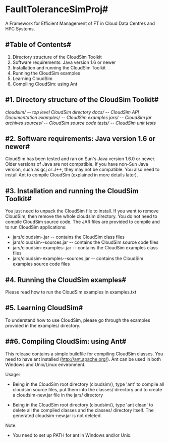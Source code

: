 # FaultToleranceSimProj#
A Framework for Efficient Management of FT in Cloud Data Centres and HPC Systems.

#Table of Contents#
-----------------

1. Directory structure of the CloudSim Toolkit
2. Software requirements: Java version 1.6 or newer 
3. Installation and running the CloudSim Toolkit
4. Running the CloudSim examples
5. Learning CloudSim
6. Compiling CloudSim: using Ant



#1. Directory structure of the CloudSim Toolkit#
----------------------------------------------

*cloudsim/                -- top level CloudSim directory*
	*docs/            -- CloudSim API Documentation*
	*examples/        -- CloudSim examples*
	*jars/            -- CloudSim jar archives*
	*sources/         -- CloudSim source code*
	*tests/           -- CloudSim unit tests*


#2. Software requirements: Java version 1.6 or newer#
---------------------------------------------------

CloudSim has been tested and ran on Sun's Java version 1.6.0 or newer.
Older versions of Java are not compatible.
If you have non-Sun Java version, such as gcj or J++, they may not be compatible.
You also need to install Ant to compile CloudSim (explained in more details later).


#3. Installation and running the CloudSim Toolkit#
------------------------------------------------

You just need to unpack the CloudSim file to install.
If you want to remove CloudSim, then remove the whole cloudsim directory.
You do not need to compile CloudSim source code. The JAR files are
provided to compile and to run CloudSim applications:

  * jars/cloudsim-<VERSION>.jar                    -- contains the CloudSim class files
  * jars/cloudsim-<VERSION>-sources.jar            -- contains the CloudSim source code files
  * jars/cloudsim-examples-<VERSION>.jar           -- contains the CloudSim examples class files
  * jars/cloudsim-examples-<VERSION>-sources.jar   -- contains the CloudSim examples source code files


#4. Running the CloudSim examples#
--------------------------------

Please read how to run the CloudSim examples in examples.txt


#5. Learning CloudSim#
--------------------

To understand how to use CloudSim, please go through the examples provided
in the examples/ directory.


##6. Compiling CloudSim: using Ant#
--------------------------------

This release contains a simple buildfile for compiling CloudSim classes.
You need to have ant installed (http://ant.apache.org/).
Ant can be used in both Windows and Unix/Linux environment.

Usage:

  * Being in the CloudSim root directory (cloudsim/), type 'ant' to compile all 
    cloudsim source files, put them into the classes/ directory and to create 
    a cloudsim-new.jar file in the jars/ directory
    
  * Being in the CloudSim root directory (cloudsim/), type 'ant clean' to delete 
    all the compiled classes and the classes/ directory itself. The generated 
    cloudsim-new.jar is not deleted.

Note:

  * You need to set up PATH for ant in Windows and/or Unix.
  
